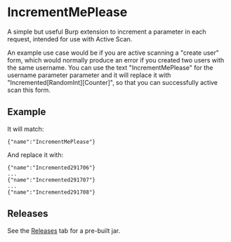 # IncrementMePlease
A simple but useful Burp extension to increment a parameter in each request, intended for use with Active Scan.

An example use case would be if  you are active scanning a "create user" form, which would normally produce an error if you created two users with the same username. You can use the text "IncrementMePlease" for the username parameter parameter and it will replace it with "Incremented[RandomInt][Counter]", so that you can successfully active scan this form.

## Example
It will match:
```
{"name":"IncrementMePlease"}
```
And replace it with:
```
{"name":"Incremented291706"}
...
{"name":"Incremented291707"}
...
{"name":"Incremented291708"}
```

## Releases
See the [Releases](https://github.com/alexlauerman/IncrementMePlease/releases) tab for a pre-built jar.
